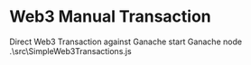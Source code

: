 # Web3 Manual Transaction

Direct Web3 Transaction against Ganache
start Ganache
node .\src\SimpleWeb3Transactions.js


